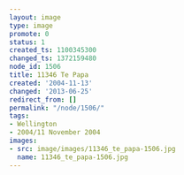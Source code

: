 ```yaml
---
layout: image
type: image
promote: 0
status: 1
created_ts: 1100345300
changed_ts: 1372159480
node_id: 1506
title: 11346 Te Papa
created: '2004-11-13'
changed: '2013-06-25'
redirect_from: []
permalink: "/node/1506/"
tags:
- Wellington
- 2004/11 November 2004
images:
- src: image/images/11346_te_papa-1506.jpg
  name: 11346_te_papa-1506.jpg
---
```


